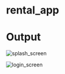 # rental_app

# Output
![splash_screen](https://github.com/mibad862/RentHUB_app/assets/121400756/86944021-164d-48e5-b91d-a0edaa8163cb)

![login_screen](https://github.com/mibad862/RentHUB_app/assets/121400756/7292a251-a42e-4cf9-8516-121ce0734164)
